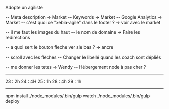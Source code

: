 Adopte un agiliste

-- Meta description -> Market
-- Keywords -> Market
-- Google Analytics -> Market
-- c'est quoi ce "xebia-agile" dans le footer ? -> voir avec le market

-- il me faut les images du haut
-- le nom de domaine -> Faire les redirections

-- a quoi sert le bouton fleche ver sle bas ? -> ancre

-- scroll avec les flèches
-- Changer le libellé quand les coach sont dépliés

-- me donner les tetes -> Wendy
-- Hébergement node à pas cher ?

************


23 : 2h
24 : 4H
25 : 1h
28 : 4h
29 : 1h



**********************
   npm install
   ./node_modules/.bin/gulp watch
   ./node_modules/.bin/gulp deploy